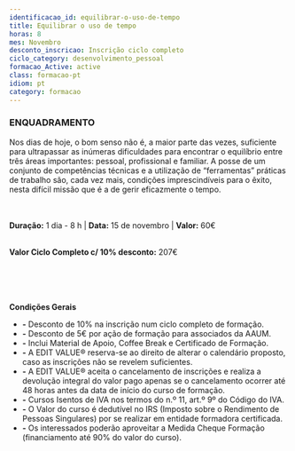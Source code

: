 ```yaml
---
identificacao_id: equilibrar-o-uso-de-tempo
title: Equilibrar o uso de tempo
horas: 8
mes: Novembro
desconto_inscricao: Inscrição ciclo completo
ciclo_category: desenvolvimento_pessoal
formacao_Active: active
class: formacao-pt
idiom: pt
category: formacao
---
```



### **ENQUADRAMENTO**

Nos dias de hoje, o bom senso não é, a maior parte das vezes, suficiente para ultrapassar as inúmeras dificuldades para encontrar o equilíbrio entre três áreas importantes: pessoal, profissional e familiar. A posse de um conjunto de competências técnicas e a utilização de “ferramentas” práticas de trabalho são, cada vez mais, condições imprescindíveis para o êxito, nesta difícil missão que é a de gerir eficazmente o tempo.<br><br><br>

 

**Duração:** 1 dia - 8 h  \|  **Data:** 15 de novembro  \|  **Valor:** 60€<br><br>

 

**Valor Ciclo Completo c/ 10% desconto:** 207€<br><br><br><br><br>

 

 

**Condições Gerais**

+ **\-** Desconto de 10% na inscrição num ciclo completo de formação.
+ **\-** Desconto de 5€ por ação de formação para associados da AAUM.
+ **\-** Inclui Material de Apoio, Coffee Break e Certificado de Formação.
+ **\-** A EDIT VALUE® reserva-se ao direito de alterar o calendário proposto, caso as inscrições não se revelem suficientes.
+ **\-** A EDIT VALUE® aceita o cancelamento de inscrições e realiza a devolução integral do valor pago apenas se o cancelamento ocorrer até 48 horas antes da data de início do curso de formação.
+ **\-** Cursos Isentos de IVA nos termos do n.º 11, art.º 9º do Código do IVA.
+ **\-** O Valor do curso é dedutível no IRS (Imposto sobre o Rendimento de Pessoas Singulares) por se realizar em entidade formadora certificada.
+ **\-** Os interessados poderão aproveitar a Medida Cheque Formação (financiamento até 90% do valor do curso).
